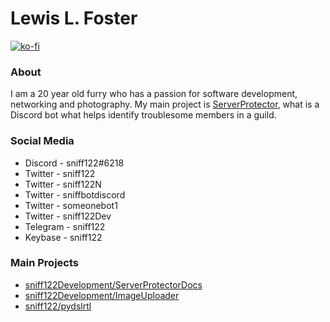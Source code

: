 # Lewis L. Foster

[![ko-fi](https://www.ko-fi.com/img/githubbutton_sm.svg)](https://ko-fi.com/P5P832VBY)

### About

I am a 20 year old furry who has a passion for software development, networking and photography. My main project is [ServerProtector](https://serverprotector.me), what is a Discord bot what helps identify troublesome members in a guild.


### Social Media

 - Discord - sniff122#6218
 - Twitter - sniff122
 - Twitter - sniff122N
 - Twitter - sniffbotdiscord
 - Twitter - someonebot1
 - Twitter - sniff122Dev
 - Telegram - sniff122
 - Keybase - sniff122
 
 ### Main Projects
 - [sniff122Development/ServerProtectorDocs](https://github.com./sniff122Development/ServerProtectorDocs)
 - [sniff122Development/ImageUploader](https://github.com/sniff122Development/ImageUploader)
 - [sniff122/pydslrtl](https://github.com/sniff122/pydslrtl)
